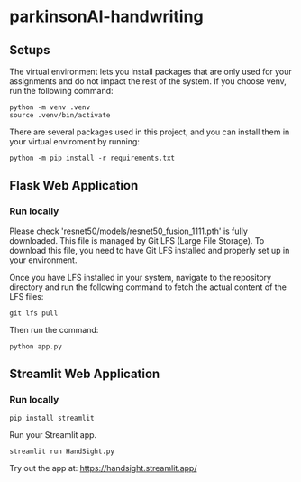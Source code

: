 # parkinsonAI-handwriting

## Setups
The virtual environment lets you install packages that are only used for your assignments and do not impact the rest of the system. If you choose venv, run the following command:

```
python -m venv .venv
source .venv/bin/activate
```

There are several packages used in this project, and you can install them in your virtual enviroment by running:

```
python -m pip install -r requirements.txt
```

## Flask Web Application
### Run locally
Please check 'resnet50/models/resnet50_fusion_1111.pth' is fully downloaded. This file is managed by Git LFS (Large File Storage). To download this file, you need to have Git LFS installed and properly set up in your environment. 

Once you have LFS installed in your system, navigate to the repository directory and run the following command to fetch the actual content of the LFS files:

```
git lfs pull
```

Then run the command:
```
python app.py
```


## Streamlit Web Application
### Run locally

```
pip install streamlit
```

Run your Streamlit app.
```
streamlit run HandSight.py
```
Try out the app at:
https://handsight.streamlit.app/


